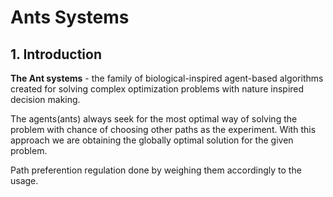# Ants Systems

## 1. Introduction

**The Ant systems** - the family of biological-inspired agent-based algorithms created for solving complex optimization problems with nature inspired decision making.

The agents(ants) always seek for the most optimal way of solving the problem with chance of choosing other paths as the experiment. With this approach we are obtaining the globally optimal solution for the given problem.

Path preferention regulation done by weighing them accordingly to the usage. 

